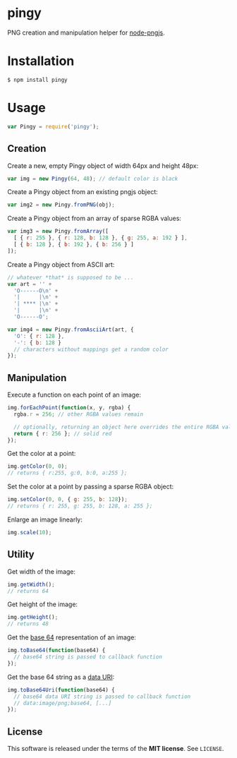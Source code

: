 pingy
=====
PNG creation and manipulation helper for
[node-pngjs](https://github.com/niegowski/node-pngjs).

Installation
============

    $ npm install pingy

Usage
=====

```javascript
var Pingy = require('pingy');
```

Creation
--------
Create a new, empty Pingy object of width 64px and height 48px:

```javascript
var img = new Pingy(64, 48); // default color is black
```

Create a Pingy object from an existing pngjs object:

```javascript
var img2 = new Pingy.fromPNG(obj);
```

Create a Pingy object from an array of sparse RGBA values:

```javascript
var img3 = new Pingy.fromArray([
  [ { r: 255 }, { r: 128, b: 128 }, { g: 255, a: 192 } ],
  [ { b: 128 }, { b: 192 }, { b: 256 } ]
]);
```

Create a Pingy object from ASCII art:

```javascript
// whatever *that* is supposed to be ...
var art = '' +
  'O------O\n' +
  '|      |\n' +
  '| **** |\n' +
  '|      |\n' +
  'O------O';

var img4 = new Pingy.fromAsciiArt(art, {
  'O': { r: 128 },
  '-': { b: 128 }
  // characters without mappings get a random color
});
```

Manipulation
------------
Execute a function on each point of an image:

```javascript
img.forEachPoint(function(x, y, rgba) {
  rgba.r = 256; // other RGBA values remain

  // optionally, returning an object here overrides the entire RGBA value
  return { r: 256 }; // solid red
});
```

Get the color at a point:

```javascript
img.getColor(0, 0);
// returns { r:255, g:0, b:0, a:255 };
```

Set the color at a point by passing a sparse RGBA object:

```javascript
img.setColor(0, 0, { g: 255, b: 128});
// returns { r: 255, g: 255, b: 128, a: 255 };
```

Enlarge an image linearly:

```javascript
img.scale(10);
```

Utility
-------
Get width of the image:

```javascript
img.getWidth();
// returns 64
```

Get height of the image:

```javascript
img.getHeight();
// returns 48
```

Get the [base 64](https://en.wikipedia.org/wiki/Base64) representation of an
image:

```javascript
img.toBase64(function(base64) {
  // base64 string is passed to callback function
});
```

Get the base 64 string as a
[data URI](https://en.wikipedia.org/wiki/Data_URI_scheme):

```javascript
img.toBase64Uri(function(base64) {
  // base64 data URI string is passed to callback function
  // data:image/png;base64, [...]
});
```

License
-------
This software is released under the terms of the **MIT license**. See `LICENSE`.
